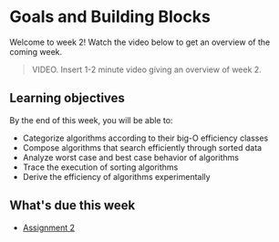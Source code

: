 # Goals and Building Blocks

Welcome to week 2! Watch the video below to get an overview of the coming week.

> VIDEO. Insert 1-2 minute video giving an overview of week 2.

## Learning objectives

By the end of this week, you will be able to:

- Categorize algorithms according to their big-O efficiency classes
- Compose algorithms that search efficiently through sorted data
- Analyze worst case and best case behavior of algorithms
- Trace the execution of sorting algorithms
- Derive the efficiency of algorithms experimentally

## What's due this week

- [Assignment 2](/lessons/week-02/assignment-2.html)
